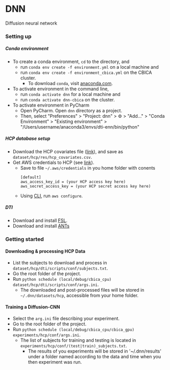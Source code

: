 # DNN

Diffusion neural network

### Setting up

##### Conda environment
* To create a conda environment, `cd` to the directory, and
  * run `conda env create -f environment.yml` on a local machine and
  * run `conda env create -f environment_cbica.yml` on the CBICA cluster.
    * To download `conda`, visit [anaconda.com](https://www.anaconda.com/distribution/).
* To activate environment in the command line,
  * run `conda activate dnn` for a local machine and 
  * run `conda activate dnn-cbica` on the cluster.
* To activate environment in PyCharm
  * Open PyCharm. Open `dnn` directory as a project.
  * Then, select "Preferences" > "Project: dnn" > ⚙️ > "Add..." > "Conda Environment" > "Existing environment" > "/Users/username/anaconda3/envs/dti-enn/bin/python"
 
 ##### HCP database setup
* Download the HCP covariates file ([link](https://db.humanconnectome.org/REST/search/dict/Subject%20Information/results?format=csv&removeDelimitersFromFieldValues=true&restricted=0&project=HCP_1200)), and save as `dataset/hcp/res/hcp_covariates.csv`. 
* Get AWS credentials to HCP (see [link](https://wiki.humanconnectome.org/plugins/viewsource/viewpagesrc.action?pageId=67666030)).
  * Save to file `~/.aws/credentials` in you home folder with conents 
    ```
    [default]
	aws_access_key_id = (your HCP access key here) 
	aws_secret_access_key = (your HCP secret access key here)
    ```
  * Using [CLI](https://aws.amazon.com/cli/), run `aws configure`.

##### DTI
* Download and install [FSL](https://fsl.fmrib.ox.ac.uk/fsl/fslwiki/FslInstallation).
* Download and install [ANTs](https://github.com/ANTsX/ANTs)

### Getting started

#### Downloading & processing HCP Data
* List the subjects to download and process in `dataset/hcp/dti/scripts/conf/subjects.txt`.
* Go the root folder of the project.
* Run `python schedule (local/debug/cbica_cpu) dataset/hcp/dti/scripts/conf/args.ini`. 
	* The downloaded and post-processed files will be stored in `~/.dnn/datasets/hcp`, accessible from your home folder.

#### Training a Diffusion-CNN
* Select the `arg.ini` file describing your experiment.
* Go to the root folder of the project.
* Run `python schedule (local/debug/cbica_cpu/cbica_gpu) experiments/hcp/conf/args.ini`.
	* The list of subjects for training and testing is located in  `experiments/hcp/conf/(test|train)_subjects.txt`.
    	* The results of you experiments will be stored in '~/.dnn/results' under a folder named according to the data and time when you then experiment was run.
